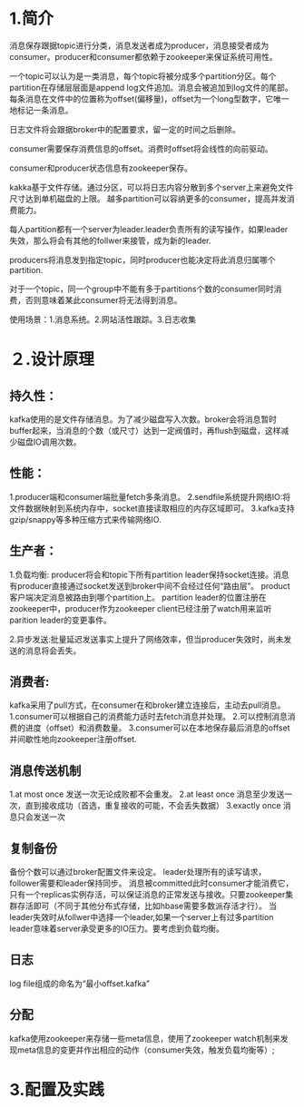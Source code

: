 # 1.简介

消息保存跟据topic进行分类，消息发送者成为producer，消息接受者成为consumer。producer和consumer都依赖于zookeeper来保证系统可用性。

一个topic可以认为是一类消息，每个topic将被分成多个partition分区。每个partition在存储层层面是append log文件追加。消息会被追加到log文件的尾部。
每条消息在文件中的位置称为offset(偏移量)，offset为一个long型数字，它唯一地标记一条消息。

日志文件将会跟据broker中的配置要求，留一定的时间之后删除。

consumer需要保存消费信息的offset。消费时offset将会线性的向前驱动。

consumer和producer状态信息有zookeeper保存。

kakka基于文件存储。通过分区，可以将日志内容分散到多个server上来避免文件尺寸达到单机磁盘的上限。
越多partition可以容纳更多的consumer，提高并发消费能力。

每人partition都有一个server为leader.leader负责所有的读写操作，如果leader失效，那么将会有其他的follwer来接管，成为新的leader.

producers将消息发到指定topic，同时producer也能决定将此消息归属哪个partition.

对于一个topic，同一个group中不能有多于partitions个数的consumer同时消费，否则意味着某此consumer将无法得到消息。

使用场景：1.消息系统。2.网站活性跟踪。3.日志收集

# ２.设计原理

## 持久性：
kafka使用的是文件存储消息。为了减少磁盘写入次数。broker会将消息暂时buffer起来，当消息的个数（或尺寸）达到一定阀值时，再flush到磁盘，这样减少磁盘IO调用次数。

## 性能：
1.producer端和consumer端批量fetch多条消息。
2.sendfile系统提升网络IO:将文件数据映射到系统内存中，socket直接读取相应的内存区域即可。
3.kafka支持gzip/snappy等多种压缩方式来传输网络IO.

## 生产者：
1.负载均衡:
producer将会和topic下所有partition leader保持socket连接。消息有producer直接通过socket发送到broker中间不会经过任何“路由层”。
product客户端决定消息被路由到哪个partition上。
partition leader的位置注册在zookeeper中，producer作为zookeeper client已经注册了watch用来监听parition leader的变更事件。

2.异步发送:批量延迟发送事实上提升了网络效率，但当producer失效时，尚未发送的消息将会丢失。

## 消费者:
kafka采用了pull方式，在consumer在和broker建立连接后，主动去pull消息。
1.consumer可以根据自己的消费能力适时去fetch消息并处理。
2.可以控制消息消费的进度（offset）和消费数量。
3.consumer可以在本地保存最后消息的offset并间歇性地向zookeeper注册offset.

## 消息传送机制
1.at most once 发送一次无论成败都不会重发。
2.at least once 消息至少发送一次，直到接收成功（首选，重复接收的可能，不会丢失数据）
3.exactly once 消息只会发送一次

## 复制备份
备份个数可以通过broker配置文件来设定。
leader处理所有的读写请求，follower需要和leader保持同步。
消息被committed此时consumer才能消费它，只有一个replicas实例存活，可以保证消息的正常发送与接收。只要zookeeper集群存活即可（不同于其他分布式存储，比如hbase需要多数派存活才行）。
当leader失效时从follwer中选择一个leader,如果一个server上有过多partition leader意味着server承受更多的IO压力。要考虑到负载均衡。

## 日志
log file组成的命名为“最小offset.kafka”

## 分配
kafka使用zookeeper来存储一些meta信息，使用了zookeeper watch机制来发现meta信息的变更并作出相应的动作（consumer失效，触发负载均衡等）;


# 3.配置及实践


